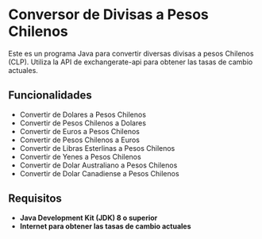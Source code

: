 # Conversor de Divisas a Pesos Chilenos
Este es un programa Java para convertir diversas divisas a pesos Chilenos (CLP). Utiliza la API de exchangerate-api para obtener las tasas de cambio actuales.

## Funcionalidades
- Convertir de Dolares a Pesos Chilenos
- Convertir de Pesos Chilenos a Dolares
- Convertir de Euros a Pesos Chilenos
- Convertir de Pesos Chilenos a Euros
- Convertir de Libras Esterlinas a Pesos Chilenos
- Convertir de Yenes a Pesos Chilenos
- Convertir de Dolar Australiano a Pesos Chilenos
- Convertir de Dolar Canadiense a Pesos Chilenos

## Requisitos
- **Java Development Kit (JDK) 8 o superior**
- **Internet para obtener las tasas de cambio actuales**
